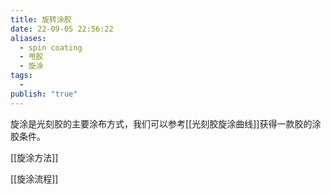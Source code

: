 ```yaml
---
title: 旋转涂胶
date: 22-09-05 22:56:22
aliases:
  - spin coating
  - 甩胶
  - 旋涂
tags:
  - 
publish: "true"
---
```


旋涂是光刻胶的主要涂布方式，我们可以参考[[光刻胶旋涂曲线]]获得一款胶的涂胶条件。

[[旋涂方法]]

[[旋涂流程]]
